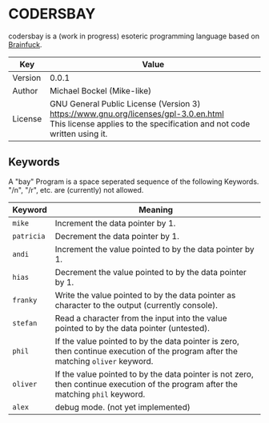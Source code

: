 # CODERSBAY
codersbay is a (work in progress) esoteric programming language based on [Brainfuck](
https://en.wikipedia.org/wiki/Brainfuck).

| Key | Value                                                                                                                                                        |
| --- |--------------------------------------------------------------------------------------------------------------------------------------------------------------|
| Version | 0.0.1                                                                                                                                                        |
| Author | Michael Bockel (Mike-like)                                                                                                                                   |
| License | GNU General Public License (Version 3) https://www.gnu.org/licenses/gpl-3.0.en.html <br/>This license applies to the specification and not code written using it. |    

## Keywords

A "bay" Program is a space seperated sequence of the following Keywords. "/n", "/r", etc. are (currently) not allowed.

| Keyword    | Meaning                                                                                                                            |
|------------|------------------------------------------------------------------------------------------------------------------------------------|
| `mike`     | Increment the data pointer by 1.                                                                                                   |
| `patricia` | Decrement the data pointer by 1.                                                                                                   |
| `andi`     | Increment the value pointed to by the data pointer by 1.                                                                           |
| `hias`     | Decrement the value pointed to by the data pointer by 1.                                                                           |
| `franky`   | Write the value pointed to by the data pointer as character to the output (currently console).                                     |
| `stefan`   | Read a character from the input into the value pointed to by the data pointer (untested).                                          |
| `phil`     | If the value pointed to by the data pointer is zero, then continue execution of the program after the matching `oliver` keyword.   |
| `oliver`   | If the value pointed to by the data pointer is not zero, then continue execution of the program after the matching `phil` keyword. |
| `alex`     | debug mode. (not yet implemented)        